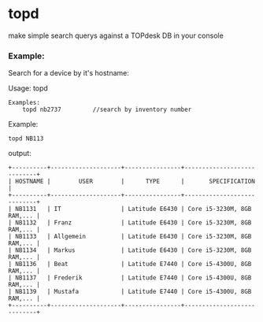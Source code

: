 # topd
make simple search querys against a TOPdesk DB in your console

### Example:

Search for a device by it's hostname:

Usage:  topd <search>

    Examples:
        topd nb2737         //search by inventory number

Example:

`topd NB113`

output:

    +----------+--------------------+----------------+----------------------------+
    | HOSTNAME |        USER        |      TYPE      |       SPECIFICATION        |
    +----------+--------------------+----------------+----------------------------+
    | NB1131   | IT                 | Latitude E6430 | Core i5-3230M, 8GB RAM,... |
    | NB1132   | Franz              | Latitude E6430 | Core i5-3230M, 8GB RAM,... |
    | NB1133   | Allgemein          | Latitude E6430 | Core i5-3230M, 8GB RAM,... |
    | NB1134   | Markus             | Latitude E6430 | Core i5-3230M, 8GB RAM,... |
    | NB1136   | Beat               | Latitude E7440 | Core i5-4300U, 8GB RAM,... |
    | NB1137   | Frederik           | Latitude E7440 | Core i5-4300U, 8GB RAM,... |
    | NB1139   | Mustafa            | Latitude E7440 | Core i5-4300U, 8GB RAM,... |
    +----------+--------------------+----------------+----------------------------+